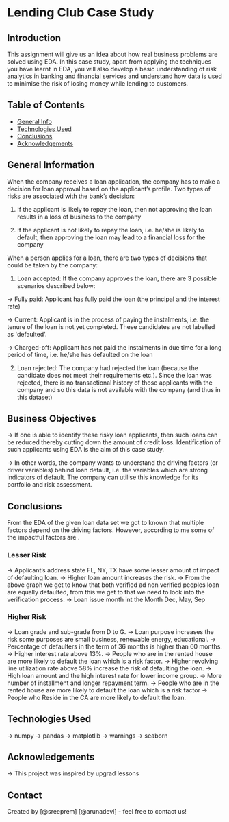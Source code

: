 # Lending Club Case Study

## Introduction
This assignment will give us an idea about how real business problems are solved using EDA. In this case study, apart from applying the techniques you have learnt in EDA, you will also develop a basic understanding of risk analytics in banking and financial services and understand how data is used to minimise the risk of losing money while lending to customers.


## Table of Contents
* [General Info](#general-information)
* [Technologies Used](#technologies-used)
* [Conclusions](#conclusions)
* [Acknowledgements](#acknowledgements)

## General Information
When the company receives a loan application, the company has to make a decision for loan approval based on the applicant’s profile. Two types of risks are associated with the bank’s decision:

1. If the applicant is likely to repay the loan, then not approving the loan results in a loss of business to the company

2. If the applicant is not likely to repay the loan, i.e. he/she is likely to default, then approving the loan may lead to a financial loss for the company

When a person applies for a loan, there are two types of decisions that could be taken by the company:

1. Loan accepted: If the company approves the loan, there are 3 possible scenarios described below:

-> Fully paid: Applicant has fully paid the loan (the principal and the interest rate)

-> Current: Applicant is in the process of paying the instalments, i.e. the tenure of the loan is not yet completed. These candidates are not labelled as 'defaulted'.

-> Charged-off: Applicant has not paid the instalments in due time for a long period of time, i.e. he/she has defaulted on the loan

2. Loan rejected: The company had rejected the loan (because the candidate does not meet their requirements etc.). Since the loan was rejected, there is no transactional history of those applicants with the company and so this data is not available with the company (and thus in this dataset)

## Business Objectives
-> If one is able to identify these risky loan applicants, then such loans can be reduced thereby cutting down the amount of credit loss. Identification of such applicants using EDA is the aim of this case study.

-> In other words, the company wants to understand the driving factors (or driver variables) behind loan default, i.e. the variables which are strong indicators of default. The company can utilise this knowledge for its portfolio and risk assessment.

## Conclusions
From the EDA of the given loan data set we got to known that multiple factors depend on the driving factors. However, according to me some of the impactful factors are .

### Lesser Risk
-> Applicant’s address state FL, NY, TX have some lesser amount of impact of defaulting loan.
-> Higher loan amount increases the risk.
-> From the above graph we get to know that both verified ad non verified peoples loan are equally defaulted, from this we get to that we need to look into the verification process.
-> Loan issue month int the Month Dec, May, Sep

### Higher Risk
-> Loan grade and sub-grade from D to G.
-> Loan purpose increases the risk some purposes are small business, renewable energy, educational.
-> Percentage of defaulters in the term of 36 months is higher than 60 months.
-> Higher interest rate above 13%.
-> People who are in the rented house are more likely to default the loan which is a risk factor.
-> Higher revolving line utilization rate above 58% increase the risk of defaulting the loan.
-> High loan amount and the high interest rate for lower income group.
-> More number of installment and longer repayment term.
-> People who are in the rented house are more likely to default the loan which is a risk factor
-> People who Reside in the CA are more likely to default the loan.

<!-- You don't have to answer all the questions - just the ones relevant to your project. -->


## Technologies Used
-> numpy
-> pandas
-> matplotlib
-> warnings
-> seaborn

<!-- As the libraries versions keep on changing, it is recommended to mention the version of library used in this project -->

## Acknowledgements

-> This project was inspired by upgrad lessons


## Contact
Created by [@sreeprem] [@arunadevi] - feel free to contact us!

